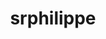 ---
title: srphilippe
github: https://github.com/srphilippe
mode: dark
transition: 3s
archetype:
  - Little Bit of Everything
---